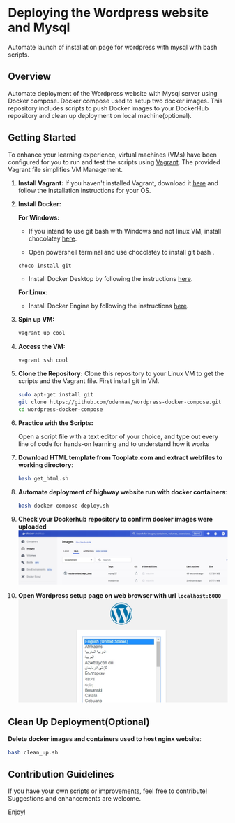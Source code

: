 # Deploying the Wordpress website and Mysql
Automate launch of installation page for wordpress with mysql with bash scripts.

## Overview

Automate deployment of the Wordpress website with Mysql server using Docker compose.
Docker compose used to setup two docker images.
This repository includes scripts to push Docker images to your DockerHub repository and clean up deployment on local machine(optional).


## Getting Started

To enhance your learning experience, virtual machines (VMs) have been configured for you to run and test the scripts using [Vagrant](https://www.vagrantup.com/).
The provided Vagrant file simplifies VM Management.

1. **Install Vagrant:**
   If you haven't installed Vagrant, download it [here](https://www.vagrantup.com/downloads.html)
   and follow the installation instructions for your OS.

2. **Install Docker:**

   **For Windows:**
   - If you intend to use git bash with Windows and not linux VM, install chocolatey [here](https://chocolatey.org/install).

   - Open powershell terminal and use chocolatey to install git bash .
   ```bash
   choco install git
   ```

   - Install Docker Desktop by following the instructions [here](https://docs.docker.com/desktop/install/windows/).


   **For Linux:**
   - Install Docker Engine by following the instructions [here](https://docs.docker.com/desktop/install/linux/).

3. **Spin up VM:**
   ```bash
   vagrant up cool
   ```

4. **Access the VM:**
   ```bash
   vagrant ssh cool
   ```

5. **Clone the Repository:**
    Clone this repository to your Linux VM to get the scripts and the Vagrant file. First install git in VM.

   ```bash
   sudo apt-get install git
   git clone https://github.com/odennav/wordpress-docker-compose.git
   cd wordpress-docker-compose
   ```

6. **Practice with the Scripts:**

   Open a script file with a text editor of your choice, and type out every line of code for hands-on learning and to understand how it works

7. **Download HTML template from Tooplate.com and extract webfiles to working directory**:
   ```bash
   bash get_html.sh
   ```

8. **Automate deployment of highway website run with docker containers**:
   ```bash
   bash docker-compose-deploy.sh
   ```
9. **Check your Dockerhub repository to confirm docker images were uploaded**
![](https://github.com/odennav/wordpress-docker-compose/blob/master/dockerhub%20desktop.jpeg)


10. **Open Wordpress setup page on web browser with url `localhost:8000`**
![](https://github.com/odennav/wordpress-docker-compose/blob/master/wordpress_setup_page.jpeg)


## Clean Up Deployment(Optional)
   **Delete docker images and containers used to host nginx website**:
   ```bash
   bash clean_up.sh 
   ```
## Contribution Guidelines
   If you have your own scripts or improvements, feel free to contribute! Suggestions and enhancements are welcome.

Enjoy!
